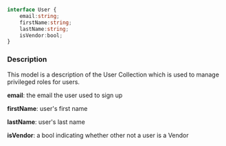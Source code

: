 

```ts

interface User {
	email:string;
	firstName:string;
	lastName:string;
	isVendor:bool;
}

```



### Description
This model is a description of the User Collection which is used to manage privileged roles for users.

**email**: the email the user used to sign up

**firstName**: user's first name

**lastName**: user's last name

**isVendor**: a bool indicating whether other not a user is a Vendor 

